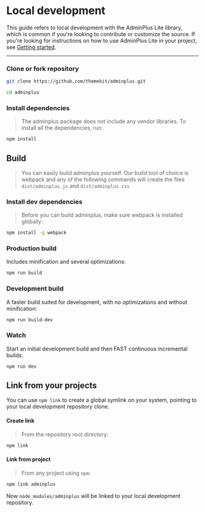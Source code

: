 # Local development

This guide refers to local development with the AdminPlus Lite library, which is common if you're looking to contribute or customize the source. If you're looking for instructions on how to use AdminPlus Lite in your project, see [Getting started](docs/home.md#getting-started).

---

### Clone or fork repository
```bash
git clone https://github.com/themekit/adminplus.git
```

```bash
cd adminplus
```

### Install dependencies
> The adminplus package does not include any vendor libraries. To install all the dependencies, run: 

```bash
npm install
```

## Build
> You can easily build adminplus yourself. Our build tool of choice is webpack and any of the following commands will create the files `dist/adminplus.js` and `dist/adminplus.css`

### Install dev dependencies
> Before you can build adminplus, make sure webpack is installed globally:

```bash
npm install -g webpack
```

### Production build
Includes minification and several optimizations:

```bash
npm run build
```

### Development build
A faster build suited for development, with no optimizations and without minification:

```bash
npm run build-dev
```
	
### Watch
Start an initial development build and then FAST continuous incremental builds:

```bash
npm run dev
```

## Link from your projects
You can use `npm link` to create a global symlink on your system, pointing to your local development repository clone.

#### Create link
> From the repository root directory:

```bash
npm link
```

#### Link from project
> From any project using `npm`:

```bash
npm link adminplus
```

Now `node_modules/adminplus` will be linked to your local development repository.
